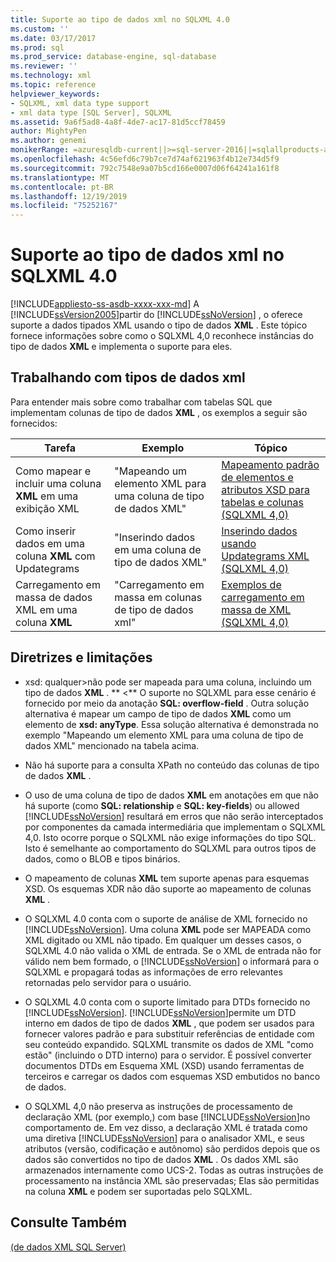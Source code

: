 ```yaml
---
title: Suporte ao tipo de dados xml no SQLXML 4.0
ms.custom: ''
ms.date: 03/17/2017
ms.prod: sql
ms.prod_service: database-engine, sql-database
ms.reviewer: ''
ms.technology: xml
ms.topic: reference
helpviewer_keywords:
- SQLXML, xml data type support
- xml data type [SQL Server], SQLXML
ms.assetid: 9a6f5ad8-4a8f-4de7-ac17-81d5ccf78459
author: MightyPen
ms.author: genemi
monikerRange: =azuresqldb-current||>=sql-server-2016||=sqlallproducts-allversions||>=sql-server-linux-2017||=azuresqldb-mi-current
ms.openlocfilehash: 4c56efd6c79b7ce7d74af621963f4b12e734d5f9
ms.sourcegitcommit: 792c7548e9a07b5cd166e0007d06f64241a161f8
ms.translationtype: MT
ms.contentlocale: pt-BR
ms.lasthandoff: 12/19/2019
ms.locfileid: "75252167"
---
```

# <a name="xml-data-type-support-in-sqlxml-40"></a>Suporte ao tipo de dados xml no SQLXML 4.0
[!INCLUDE[appliesto-ss-asdb-xxxx-xxx-md](../../includes/appliesto-ss-asdb-xxxx-xxx-md.md)]
  A [!INCLUDE[ssVersion2005](../../includes/ssversion2005-md.md)]partir do [!INCLUDE[ssNoVersion](../../includes/ssnoversion-md.md)] , o oferece suporte a dados tipados XML usando o tipo de dados **XML** . Este tópico fornece informações sobre como o SQLXML 4,0 reconhece instâncias do tipo de dados **XML** e implementa o suporte para eles.  
  
## <a name="working-with-xml-data-types"></a>Trabalhando com tipos de dados xml  
 Para entender mais sobre como trabalhar com tabelas SQL que implementam colunas de tipo de dados **XML** , os exemplos a seguir são fornecidos:  
  
|Tarefa|Exemplo|Tópico|  
|----------|-------------|-----------|  
|Como mapear e incluir uma coluna **XML** em uma exibição XML|"Mapeando um elemento XML para uma coluna de tipo de dados XML"|[Mapeamento padrão de elementos e atributos XSD para tabelas e colunas &#40;SQLXML 4,0&#41;](../../relational-databases/sqlxml-annotated-xsd-schemas-using/default-mapping-of-xsd-elements-and-attributes-to-tables-and-columns-sqlxml-4-0.md)|  
|Como inserir dados em uma coluna **XML** com Updategrams|"Inserindo dados em uma coluna de tipo de dados XML"|[Inserindo dados usando Updategrams XML &#40;SQLXML 4,0&#41;](../../relational-databases/sqlxml-annotated-xsd-schemas-xpath-queries/updategrams/inserting-data-using-xml-updategrams-sqlxml-4-0.md)|  
|Carregamento em massa de dados XML em uma coluna **XML**|"Carregamento em massa em colunas de tipo de dados xml"|[Exemplos de carregamento em massa de XML &#40;SQLXML 4,0&#41;](../../relational-databases/sqlxml-annotated-xsd-schemas-xpath-queries/bulk-load-xml/xml-bulk-load-examples-sqlxml-4-0.md)|  
  
## <a name="guidelines-and-limitations"></a>Diretrizes e limitações  
  
-   xsd: qualquer>não pode ser mapeada para uma coluna, incluindo um tipo de dados **XML** . ** \<** O suporte no SQLXML para esse cenário é fornecido por meio da anotação **SQL: overflow-field** . Outra solução alternativa é mapear um campo de tipo de dados **XML** como um elemento de **xsd: anyType**. Essa solução alternativa é demonstrada no exemplo "Mapeando um elemento XML para uma coluna de tipo de dados XML" mencionado na tabela acima.  
  
-   Não há suporte para a consulta XPath no conteúdo das colunas de tipo de dados **XML** .  
  
-   O uso de uma coluna de tipo de dados **XML** em anotações em que não há suporte (como **SQL: relationship** e **SQL: key-fields**) ou allowed [!INCLUDE[ssNoVersion](../../includes/ssnoversion-md.md)] resultará em erros que não serão interceptados por componentes da camada intermediária que implementam o SQLXML 4,0. Isto ocorre porque o SQLXML não exige informações do tipo SQL. Isto é semelhante ao comportamento do SQLXML para outros tipos de dados, como o BLOB e tipos binários.  
  
-   O mapeamento de colunas **XML** tem suporte apenas para esquemas XSD. Os esquemas XDR não dão suporte ao mapeamento de colunas **XML** .  
  
-   O SQLXML 4.0 conta com o suporte de análise de XML fornecido no [!INCLUDE[ssNoVersion](../../includes/ssnoversion-md.md)]. Uma coluna **XML** pode ser MAPEADA como XML digitado ou XML não tipado. Em qualquer um desses casos, o SQLXML 4.0 não valida o XML de entrada.  Se o XML de entrada não for válido nem bem formado, o [!INCLUDE[ssNoVersion](../../includes/ssnoversion-md.md)] o informará para o SQLXML e propagará todas as informações de erro relevantes retornadas pelo servidor para o usuário.  
  
-   O SQLXML 4.0 conta com o suporte limitado para DTDs fornecido no [!INCLUDE[ssNoVersion](../../includes/ssnoversion-md.md)]. [!INCLUDE[ssNoVersion](../../includes/ssnoversion-md.md)]permite um DTD interno em dados de tipo de dados **XML** , que podem ser usados para fornecer valores padrão e para substituir referências de entidade com seu conteúdo expandido. SQLXML transmite os dados de XML "como estão" (incluindo o DTD interno) para o servidor. É possível converter documentos DTDs em Esquema XML (XSD) usando ferramentas de terceiros e carregar os dados com esquemas XSD embutidos no banco de dados.  
  
-   O SQLXML 4,0 não preserva as instruções de processamento de declaração XML (por exemplo,) com base [!INCLUDE[ssNoVersion](../../includes/ssnoversion-md.md)]no comportamento de. Em vez disso, a declaração XML é tratada como uma diretiva [!INCLUDE[ssNoVersion](../../includes/ssnoversion-md.md)] para o analisador XML, e seus atributos (versão, codificação e autônomo) são perdidos depois que os dados são convertidos no tipo de dados **XML** . Os dados XML são armazenados internamente como UCS-2. Todas as outras instruções de processamento na instância XML são preservadas; Elas são permitidas na coluna **XML** e podem ser suportadas pelo SQLXML.  
  
## <a name="see-also"></a>Consulte Também  
 [&#40;de dados XML SQL Server&#41;](../../relational-databases/xml/xml-data-sql-server.md)  
  
  
